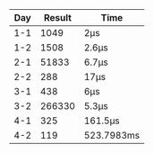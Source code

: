 | Day | Result | Time       |
| --- | ------ | ---------- |
| 1-1 | 1049   | 2µs        |
| 1-2 | 1508   | 2.6µs      |
| 2-1 | 51833  | 6.7µs      |
| 2-2 | 288    | 17µs       |
| 3-1 | 438    | 6µs        |
| 3-2 | 266330 | 5.3µs      |
| 4-1 | 325    | 161.5µs    |
| 4-2 | 119    | 523.7983ms |